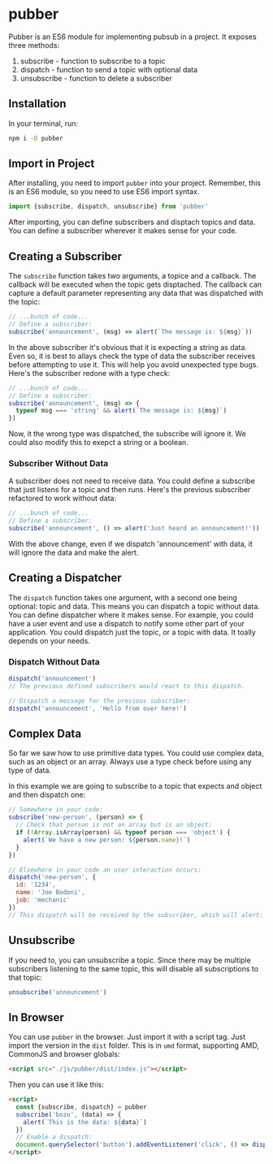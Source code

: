 pubber
======

Pubber is an ES6 module for implementing pubsub in a project. It exposes three methods:

1. subscribe - function to subscribe to a topic
2. dispatch - function to send a topic with optional data
3. unsubscribe - function to delete a subscriber

Installation
------------

In your terminal, run:

```sh
npm i -D pubber
```

Import in Project
-----------------

After installing, you need to import `pubber` into your project. Remember, this is an ES6 module, so you need to use ES6 import syntax. 

```javascript
import {subscribe, dispatch, unsubscribe} from 'pubber'
```

After importing, you can define subscribers and disptach topics and data. You can define a subscriber wherever it makes sense for your code.

Creating a Subscriber
---------------------

The `subscribe` function takes two arguments, a topice and a callback. The callback will be executed when the topic gets disptached. The callback can capture a default parameter representing any data that was dispatched with the topic:

```javascript
// ...bunch of code...
// Define a subscriber:
subscribe('announcement', (msg) => alert(`The message is: ${msg}`))
```

In the above subscriber it's obvious that it is expecting a string as data. Even so, it is best to allays check the type of data the subscriber receives before attempting to use it. This will help you avoid unexpected type bugs. Here's the subscriber redone with a type check:

```javascript
// ...bunch of code...
// Define a subscriber:
subscribe('announcement', (msg) => {
  typeof msg === 'string' && alert(`The message is: ${msg}`)
})
```

Now, it the wrong type was dispatched, the subscribe will ignore it. We could also modify this to exepct a string or a boolean.

### Subscriber Without Data

A subscriber does not need to receive data. You could define a subscribe that just listens for a topic and then runs. Here's the previous subscriber refactored to work without data:

```javascript
// ...bunch of code...
// Define a subscriber:
subscribe('announcement', () => alert('Just heard an announcement!'))
```

With the above change, even if we dispatch 'announcement' with data, it will ignore the data and make the alert.

Creating a Dispatcher
---------------------

The `dispatch` function takes one argument, with a second one being optional: topic and data. This means you can dispatch a topic without data. You can define dispatcher where it makes sense. For example, you could have a user event and use a dispatch to notify some other part of your application. You could dispatch just the topic, or a topic with data. It toally depends on your needs.

### Dispatch Without Data

```javascript
dispatch('announcement')
// The previous defined subscribers would react to this dispatch.

// Dispatch a message for the previous subscriber:
dispatch('announcement', 'Hello from over here!')
```

Complex Data
------------
So far we saw how to use primitive data types. You could use complex data, such as an object or an array. Always use a type check before using any type of data.

In this example we are going to subscribe to a topic that expects and object and then dispatch one:

```javascript
// Somewhere in your code:
subscribe('new-person', (person) => {
  // Check that person is not an array but is an object:
  if (!Array.isArray(person) && typeof person === 'object') {
    alert(`We have a new person: ${person.name}!`)
  }
})

// Elsewhere in your code an user interaction occurs:
dispatch('new-person', {
  id: '1234',
  name: 'Joe Bodoni',
  job: 'mechanic'
})
// This dispatch will be received by the subscriber, which will alert: "We have a new person: Joe Bodoni!"
```

Unsubscribe
-----------

If you need to, you can unsubscribe a topic. Since there may be multiple subscribers listening to the same topic, this will disable all subscriptions to that topic:

```javascript
unsubscribe('announcement')
```

In Browser
----------

You can use `pubber` in the browser. Just import it with a script tag. Just import the version in the `dist` folder. This is in `umd` format, supporting AMD, CommonJS and browser globals:

```html
<script src="./js/pubber/dist/index.js"></script>
```

Then you can use it like this:

```html
<script>
  const {subscribe, dispatch} = pubber
  subscribe('bozo', (data) => {
    alert(`This is the data: ${data}`)
  })
  // Enable a dispatch:
  document.querySelector('button').addEventListener('click', () => dispatch('bozo', 'This is Bozo the Clown!'))
</script>
```